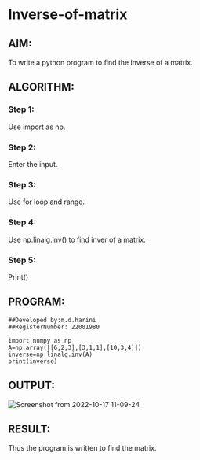 # Inverse-of-matrix

## AIM:
To write a python program to find the inverse of a matrix.

## ALGORITHM:
### Step 1:
Use import as np.
### Step 2:
Enter the input.
### Step 3:
Use for loop and range.
### Step 4:
Use np.linalg.inv() to find inver of a matrix.
### Step 5:
Print()


## PROGRAM:
```
##Developed by:m.d.harini
##RegisterNumber: 22001980

import numpy as np
A=np.array([[6,2,3],[3,1,1],[10,3,4]])
inverse=np.linalg.inv(A)
print(inverse)
```

## OUTPUT:
![Screenshot from 2022-10-17 11-09-24](https://user-images.githubusercontent.com/113497680/196097558-cdd3d8d6-129a-444f-8c6f-36e9724c901e.png)


## RESULT:
Thus the program is written to find the matrix.
